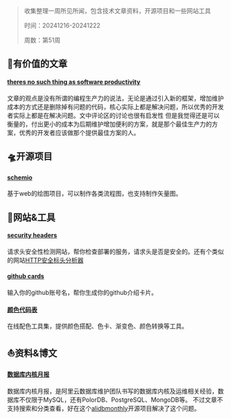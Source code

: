 >收集整理一周所见所闻，包含技术文章资料，开源项目和一些网站工具
>
>时间：20241216-20241222
>
>周数：第51周

## 📜有价值的文章

#### [theres no such thing as software productivity](https://www.benrady.com/2012/11/theres-no-such-thing-as-software-productivity.html)

文章的观点是没有所谓的编程生产力的说法，无论是通过引入新的框架，增加维护成本的方式还是删除掉有问题的代码，核心实际上都是解决问题，所以优秀的开发者实际上都是在解决问题。文中评论区的讨论也很有启发性
但是我觉得还是可以衡量的，付出更小的成本为后期维护增加便利的方案，就是那个最佳生产力的方案，优秀的开发者应该做那个提供最佳方案的人。

## 🛸开源项目

#### [schemio](https://github.com/ishubin/schemio)

基于web的绘图项目，可以制作各类流程图，也支持制作矢量图。

## 🚀网站&工具

#### [security headers](https://securityheaders.com/)

请求头安全性检测网站，帮你检查部署的服务，请求头是否是安全的。还有个类似的网站[HTTP安全标头分析器](https://zh.rakko.tools/tools/26/)

#### [github cards](https://github.cards/)

输入你的github账号名，帮你生成你的github介绍卡片。

#### [颜色代码表](https://www.ysdaima.com/)

在线配色工具集，提供颜色搭配、色卡、渐变色、颜色转换等工具。

## ⛵资料&博文

#### [数据库内核月报](http://mysql.taobao.org/monthly/)

数据库内核月报，是阿里云数据库维护团队书写的数据库内核及运维相关经验，数据库不仅限于MySQL，还有PolorDB、PostgreSQL、MongoDB等。
不过文章不支持搜索和分类查看，好在这个[alidbmonthly](https://alidbmonthly.vimiix.com/)开源项目解决了这个问题。